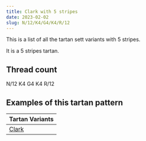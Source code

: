 ```yaml
---
title: Clark with 5 stripes
date: 2023-02-02
slug: N/12/K4/G4/K4/R/12
---
```

This is a list of all the tartan sett variants with 5 stripes.

It is a 5 stripes tartan.


## Thread count
N/12 K4 G4 K4 R/12

## Examples of this tartan pattern

| Tartan Variants |
|---------------|
| [Clark](/variants/n/12/k4/g4/k4/r/12-g004c00-k000000-nd0d0d0-rc80000)||
